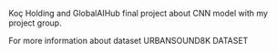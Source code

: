 
Koç Holding and GlobalAIHub final project about CNN model with my project group.

For more information about dataset URBANSOUND8K DATASET
